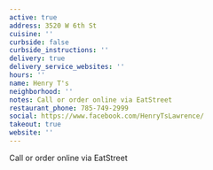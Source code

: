 ```yaml
---
active: true
address: 3520 W 6th St
cuisine: ''
curbside: false
curbside_instructions: ''
delivery: true
delivery_service_websites: ''
hours: ''
name: Henry T's
neighborhood: ''
notes: Call or order online via EatStreet
restaurant_phone: 785-749-2999
social: https://www.facebook.com/HenryTsLawrence/
takeout: true
website: ''
---
```


Call or order online via EatStreet